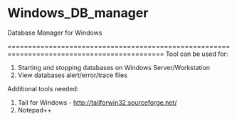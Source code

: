 # Windows_DB_manager
Database Manager for Windows


============================================================================================
Tool can be used for: 

1. Starting and stopping databases on Windows Server/Workstation
2. View databases alert/error/trace files

Additional tools needed:

1. Tail for Windows - http://tailforwin32.sourceforge.net/
2. Notepad++

